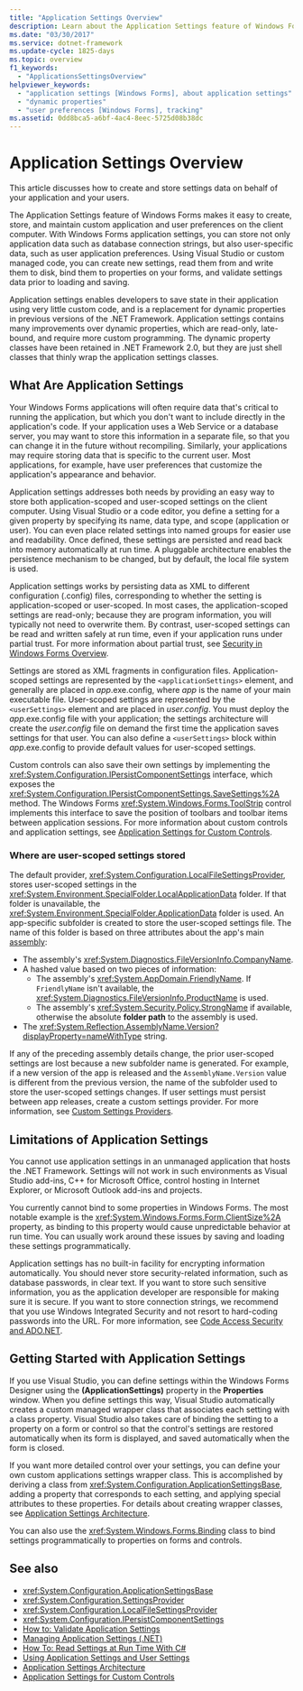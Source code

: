 ```yaml
---
title: "Application Settings Overview"
description: Learn about the Application Settings feature of Windows Forms, for example how to create and store settings data on behalf of your application and your users.
ms.date: "03/30/2017"
ms.service: dotnet-framework
ms.update-cycle: 1825-days
ms.topic: overview
f1_keywords:
  - "ApplicationsSettingsOverview"
helpviewer_keywords:
  - "application settings [Windows Forms], about application settings"
  - "dynamic properties"
  - "user preferences [Windows Forms], tracking"
ms.assetid: 0dd8bca5-a6bf-4ac4-8eec-5725d08b38dc
---
```

# Application Settings Overview

This article discusses how to create and store settings data on behalf of your application and your users.

The Application Settings feature of Windows Forms makes it easy to create, store, and maintain custom application and user preferences on the client computer. With Windows Forms application settings, you can store not only application data such as database connection strings, but also user-specific data, such as user application preferences. Using Visual Studio or custom managed code, you can create new settings, read them from and write them to disk, bind them to properties on your forms, and validate settings data prior to loading and saving.

Application settings enables developers to save state in their application using very little custom code, and is a replacement for dynamic properties in previous versions of the .NET Framework. Application settings contains many improvements over dynamic properties, which are read-only, late-bound, and require more custom programming. The dynamic property classes have been retained in .NET Framework 2.0, but they are just shell classes that thinly wrap the application settings classes.

## What Are Application Settings

Your Windows Forms applications will often require data that's critical to running the application, but which you don't want to include directly in the application's code. If your application uses a Web Service or a database server, you may want to store this information in a separate file, so that you can change it in the future without recompiling. Similarly, your applications may require storing data that is specific to the current user. Most applications, for example, have user preferences that customize the application's appearance and behavior.

Application settings addresses both needs by providing an easy way to store both application-scoped and user-scoped settings on the client computer. Using Visual Studio or a code editor, you define a setting for a given property by specifying its name, data type, and scope (application or user). You can even place related settings into named groups for easier use and readability. Once defined, these settings are persisted and read back into memory automatically at run time. A pluggable architecture enables the persistence mechanism to be changed, but by default, the local file system is used.

Application settings works by persisting data as XML to different configuration (.config) files, corresponding to whether the setting is application-scoped or user-scoped. In most cases, the application-scoped settings are read-only; because they are program information, you will typically not need to overwrite them. By contrast, user-scoped settings can be read and written safely at run time, even if your application runs under partial trust. For more information about partial trust, see [Security in Windows Forms Overview](../security-in-windows-forms-overview.md).

Settings are stored as XML fragments in configuration files. Application-scoped settings are represented by the `<applicationSettings>` element, and generally are placed in *app*.exe.config, where *app* is the name of your main executable file. User-scoped settings are represented by the `<userSettings>` element and are placed in *user.config*. You must deploy the *app*.exe.config file with your application; the settings architecture will create the *user.config* file on demand the first time the application saves settings for that user. You can also define a `<userSettings>` block within *app*.exe.config to provide default values for user-scoped settings.

Custom controls can also save their own settings by implementing the <xref:System.Configuration.IPersistComponentSettings> interface, which exposes the <xref:System.Configuration.IPersistComponentSettings.SaveSettings%2A> method. The Windows Forms <xref:System.Windows.Forms.ToolStrip> control implements this interface to save the position of toolbars and toolbar items between application sessions. For more information about custom controls and application settings, see [Application Settings for Custom Controls](application-settings-for-custom-controls.md).

### Where are user-scoped settings stored

The default provider, <xref:System.Configuration.LocalFileSettingsProvider>, stores user-scoped settings in the <xref:System.Environment.SpecialFolder.LocalApplicationData> folder. If that folder is unavailable, the <xref:System.Environment.SpecialFolder.ApplicationData> folder is used. An app-specific subfolder is created to store the user-scoped settings file. The name of this folder is based on three attributes about the app's main [assembly](/dotnet/standard/assembly/):

- The assembly's <xref:System.Diagnostics.FileVersionInfo.CompanyName>.
- A hashed value based on two pieces of information:
  - The assembly's <xref:System.AppDomain.FriendlyName>. If `FriendlyName` isn't available, the <xref:System.Diagnostics.FileVersionInfo.ProductName> is used.
  - The assembly's <xref:System.Security.Policy.StrongName> if available, otherwise the absolute **folder path** to the assembly is used.
- The <xref:System.Reflection.AssemblyName.Version?displayProperty=nameWithType> string.

If any of the preceding assembly details change, the prior user-scoped settings are lost because a new subfolder name is generated. For example, if a new version of the app is released and the `AssemblyName.Version` value is different from the previous version, the name of the subfolder used to store the user-scoped settings changes. If user settings must persist between app releases, create a custom settings provider. For more information, see [Custom Settings Providers](application-settings-architecture.md#custom-settings-providers).

## Limitations of Application Settings

You cannot use application settings in an unmanaged application that hosts the .NET Framework. Settings will not work in such environments as Visual Studio add-ins, C++ for Microsoft Office, control hosting in Internet Explorer, or Microsoft Outlook add-ins and projects.

You currently cannot bind to some properties in Windows Forms. The most notable example is the <xref:System.Windows.Forms.Form.ClientSize%2A> property, as binding to this property would cause unpredictable behavior at run time. You can usually work around these issues by saving and loading these settings programmatically.

Application settings has no built-in facility for encrypting information automatically. You should never store security-related information, such as database passwords, in clear text. If you want to store such sensitive information, you as the application developer are responsible for making sure it is secure. If you want to store connection strings, we recommend that you use Windows Integrated Security and not resort to hard-coding passwords into the URL. For more information, see [Code Access Security and ADO.NET](/dotnet/framework/data/adonet/code-access-security).

## Getting Started with Application Settings

If you use Visual Studio, you can define settings within the Windows Forms Designer using the **(ApplicationSettings)** property in the **Properties** window. When you define settings this way, Visual Studio automatically creates a custom managed wrapper class that associates each setting with a class property. Visual Studio also takes care of binding the setting to a property on a form or control so that the control's settings are restored automatically when its form is displayed, and saved automatically when the form is closed.

If you want more detailed control over your settings, you can define your own custom applications settings wrapper class. This is accomplished by deriving a class from <xref:System.Configuration.ApplicationSettingsBase>, adding a property that corresponds to each setting, and applying special attributes to these properties. For details about creating wrapper classes, see [Application Settings Architecture](application-settings-architecture.md).

You can also use the <xref:System.Windows.Forms.Binding> class to bind settings programmatically to properties on forms and controls.

## See also

- <xref:System.Configuration.ApplicationSettingsBase>
- <xref:System.Configuration.SettingsProvider>
- <xref:System.Configuration.LocalFileSettingsProvider>
- <xref:System.Configuration.IPersistComponentSettings>
- [How to: Validate Application Settings](how-to-validate-application-settings.md)
- [Managing Application Settings (.NET)](/visualstudio/ide/managing-application-settings-dotnet)
- [How To: Read Settings at Run Time With C#](how-to-read-settings-at-run-time-with-csharp.md)
- [Using Application Settings and User Settings](using-application-settings-and-user-settings.md)
- [Application Settings Architecture](application-settings-architecture.md)
- [Application Settings for Custom Controls](application-settings-for-custom-controls.md)
